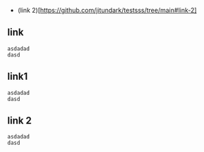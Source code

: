* (link 2)[https://github.com/jitundark/testsss/tree/main#link-2]

## link

```
asdadad
dasd
```


## link1

```
asdadad
dasd
```


## link 2

```
asdadad
dasd
```

